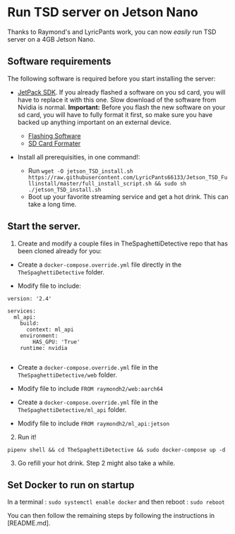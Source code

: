 # Run TSD server on Jetson Nano

Thanks to Raymond's and LyricPants work, you can now *easily* run TSD server on a 4GB Jetson Nano.

## Software requirements

The following software is required before you start installing the server:

- [JetPack SDK](https://developer.nvidia.com/embedded/jetpack). If you already flashed a software on you sd card, you will have to replace it with this one. Slow download of the software from Nvidia is normal. **Important:** Before you flash the new software on your sd card, you will have to fully format it first, so make sure you have backed up anything important on an external device.
  - [Flashing Software](https://www.balena.io/etcher/)
  - [SD Card Formater](https://www.sdcard.org/downloads/formatter/)

- Install all prerequisities, in one command!:
  - Run `wget -O jetson_TSD_install.sh https://raw.githubusercontent.com/LyricPants66133/Jetson_TSD_Fullinstall/master/full_install_script.sh && sudo sh ./jetson_TSD_install.sh`
  - Boot up your favorite streaming service and get a hot drink. This can take a long time.

## Start the server.

1. Create and modify a couple files in TheSpaghettiDetective repo that has been cloned already for you:

  - Create a `docker-compose.override.yml` file directly in the `TheSpaghettiDetective` folder.

  - Modify file to include:

  ```
  version: '2.4'

services:
    ml_api:
      build:
        context: ml_api
      environment:
          HAS_GPU: 'True'
      runtime: nvidia
      
  ```

  - Create a `docker-compose.override.yml` file in the `TheSpaghettiDetective/web` folder.

  - Modify file to include `FROM raymondh2/web:aarch64`

  - Create a `docker-compose.override.yml` file in the `TheSpaghettiDetective/ml_api` folder.

  - Modify file to include `FROM raymondh2/ml_api:jetson`
  
2. Run it!
 
 ```
 pipenv shell && cd TheSpaghettiDetective && sudo docker-compose up -d
 ```

3. Go refill your hot drink. Step 2 might also take a while.

## Set Docker to run on startup
In a terminal : `sudo systemctl enable docker`
and then reboot : `sudo reboot`


You can then follow the remaining steps by following the instructions in [README.md].
